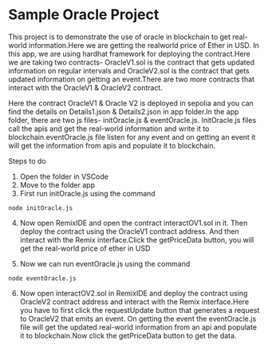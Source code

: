 # Sample Oracle Project


This project is to demonstrate the use of oracle in blockchain to get real-world information.Here we are getting the realworld price of Ether in USD. In this app, we are using hardhat framework for deploying the contract.Here we are taking two contracts- OracleV1.sol is the contract that gets updated information on regular intervals and OracleV2.sol is the contract that gets updated information on getting an event.There are two more contracts that interact with the OracleV1 & OracleV2 contract.


Here the contract OracleV1 & Oracle V2 is deployed in sepolia and you can find the details on Details1.json & Details2.json in app folder.In the app folder, there are two js files- initOracle.js & eventOracle.js. InitOracle.js files call the apis and get the real-world information and write it to blockchain.eventOracle.js file listen for any event and on getting an event it will get the information from apis and populate it to blockchain.


Steps to do
1. Open the folder in VSCode
2. Move to the folder app
3. First run initOracle.js using the command
```
node initOracle.js

```

4. Now open RemixIDE and open the contract interactOV1.sol in it. Then deploy the contract using the OracleV1 contract address. And then interact with the Remix interface.Click the getPriceData button, you will get the real-world price of ether in USD

5. Now we can run eventOracle.js using the command

```
node eventOracle.js

```

6. Now open interactOV2.sol in RemixIDE and deploy the contract using OracleV2 contract address and interact with the Remix interface.Here you have to first click the requestUpdate button that generates a request to OracleV2 that emits an event. On getting the event the eventOracle.js file will get the updated real-world information from an api and populate it to blockchain.Now click the getPriceData button to get the data.

